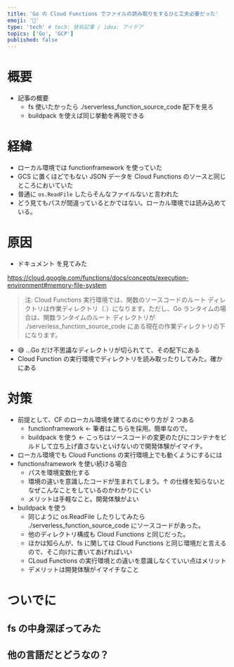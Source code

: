 ```yaml
---
title: 'Go の Cloud Functions でファイルの読み取りをするひと工夫必要だった'
emoji: '🔖'
type: 'tech' # tech: 技術記事 / idea: アイデア
topics: ['Go', 'GCP']
published: false
---
```


# 概要

- 記事の概要
  - fs 使いたかったら ./serverless_function_source_code 配下を見ろ
  - buildpack を使えば同じ挙動を再現できる

# 経緯

- ローカル環境では functionframework を使っていた
- GCS に置くほどでもない JSON データを Cloud Functions のソースと同じところにおいていた
- 普通に `os.ReadFile` したらそんなファイルないと言われた
- どう見てもパスが間違っているとかではない。ローカル環境では読み込めている。

# 原因

- ドキュメント を見てみた

https://cloud.google.com/functions/docs/concepts/execution-environment#memory-file-system

> 注: Cloud Functions 実行環境では、関数のソースコードのルート ディレクトリは作業ディレクトリ（.）になります。ただし、Go ランタイムの場合は、関数ランタイムのルート ディレクトリが ./serverless_function_source_code にある現在の作業ディレクトリの下になります。

- 😅 ...Go だけ不思議なディレクトリが切られてて、その配下にある
- Cloud Function の実行環境でディレクトリを読み取ったりしてみた。確かにある

# 対策

- 前提として、CF のローカル環境を建てるのにやり方が 2 つある
  - functionframework ← 筆者はこちらを採用。簡単なので。
  - buildpack を使う ← こっちはソースコードの変更のたびにコンテナをビルドして立ち上げ直さないといけないので開発体験がイマイチ。
- ローカル環境でも Cloud Functions の実行環境上でも動くようにするには
- functionsframework を使い続ける場合
  - パスを環境変数化する
  - 環境の違いを意識したコードが生まれてしまう。↑ の仕様を知らないとなぜこんなことをしているのかわかりにくい
  - メリットは手軽なこと。開発体験がよい
- buildpack を使う
  - 同じように os.ReadFile したりしてみたら ./serverless_function_source_code にソースコードがあった。
  - 他のディレクトリ構成も Cloud Functions と同じだった。
  - ほかは知らんが、fs に関しては Cloud Functions と同じ環境だと言えるので、そこ向けに書いてあげればいい
  - CLoud Functions の実行環境との違いを意識しなくていい点はメリット
  - デメリットは開発体験がイマイチなこと

# ついでに

## fs の中身深ぼってみた

## 他の言語だとどうなの？
